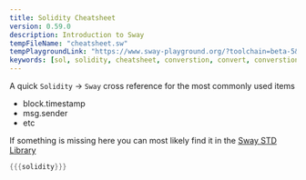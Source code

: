 ```yaml
---
title: Solidity Cheatsheet
version: 0.59.0
description: Introduction to Sway
tempFileName: "cheatsheet.sw"
tempPlaygroundLink: "https://www.sway-playground.org/?toolchain=beta-5&transpile=false&gist=3558084e6e355ffb81606e34e483b0ec"
keywords: [sol, solidity, cheatsheet, converstion, convert, converstions]
---
```


A quick `Solidity` &rarr; `Sway` cross reference for the most commonly used items

- block.timestamp
- msg.sender
- etc

If something is missing here you can most likely find it in the [Sway STD Library](https://github.com/FuelLabs/sway/tree/master/sway-lib-std)

```rust
{{{solidity}}}
```
